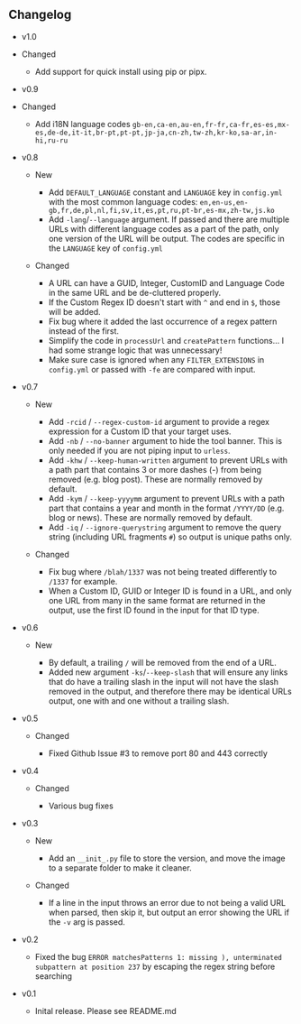 ## Changelog

- v1.0

- Changed

  - Add support for quick install using pip or pipx.

- v0.9

- Changed

  - Add i18N language codes `gb-en,ca-en,au-en,fr-fr,ca-fr,es-es,mx-es,de-de,it-it,br-pt,pt-pt,jp-ja,cn-zh,tw-zh,kr-ko,sa-ar,in-hi,ru-ru`

- v0.8

  - New

    - Add `DEFAULT_LANGUAGE` constant and `LANGUAGE` key in `config.yml` with the most common language codes: `en,en-us,en-gb,fr,de,pl,nl,fi,sv,it,es,pt,ru,pt-br,es-mx,zh-tw,js.ko`
    - Add `-lang`/`--language` argument. If passed and there are multiple URLs with different language codes as a part of the path, only one version of the URL will be output. The codes are specific in the `LANGUAGE` key of `config.yml`

  - Changed

    - A URL can have a GUID, Integer, CustomID and Language Code in the same URL and be de-cluttered properly.
    - If the Custom Regex ID doesn't start with `^` and end in `$`, those will be added.
    - Fix bug where it added the last occurrence of a regex pattern instead of the first.
    - Simplify the code in `processUrl` and `createPattern` functions... I had some strange logic that was unnecessary!
    - Make sure case is ignored when any `FILTER_EXTENSIONS` in `config.yml` or passed with `-fe` are compared with input.

- v0.7

  - New

    - Add `-rcid` / `--regex-custom-id` argument to provide a regex expression for a Custom ID that your target uses.
    - Add `-nb` / `--no-banner` argument to hide the tool banner. This is only needed if you are not piping input to `urless`.
    - Add `-khw` / `--keep-human-written` argument to prevent URLs with a path part that contains 3 or more dashes (-) from being removed (e.g. blog post). These are normally removed by default.
    - Add `-kym` / `--keep-yyyymm` argument to prevent URLs with a path part that contains a year and month in the format `/YYYY/DD` (e.g. blog or news). These are normally removed by default.
    - Add `-iq` / `--ignore-querystring` argument to remove the query string (including URL fragments `#`) so output is unique paths only.

  - Changed

    - Fix bug where `/blah/1337` was not being treated differently to `/1337` for example.
    - When a Custom ID, GUID or Integer ID is found in a URL, and only one URL from many in the same format are returned in the output, use the first ID found in the input for that ID type.

- v0.6

  - New

    - By default, a trailing `/` will be removed from the end of a URL.
    - Added new argument `-ks`/`--keep-slash` that will ensure any links that do have a trailing slash in the input will not have the slash removed in the output, and therefore there may be identical URLs output, one with and one without a trailing slash.

- v0.5

  - Changed

    - Fixed Github Issue #3 to remove port 80 and 443 correctly

- v0.4

  - Changed

    - Various bug fixes

- v0.3

  - New

    - Add an `__init_.py` file to store the version, and move the image to a separate folder to make it cleaner.

  - Changed

    - If a line in the input throws an error due to not being a valid URL when parsed, then skip it, but output an error showing the URL if the `-v` arg is passed.

- v0.2

  - Fixed the bug `ERROR matchesPatterns 1: missing ), unterminated subpattern at position 237` by escaping the regex string before searching

- v0.1

  - Inital release. Please see README.md
